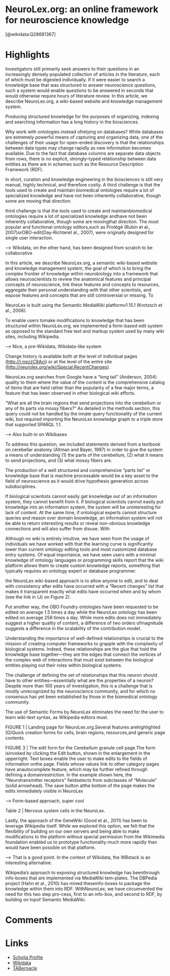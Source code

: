
NeuroLex.org: an online framework for neuroscience knowledge
============================================================
  
  [@wikidata:Q28681367]  

# Highlights

Investigators still primarily seek answers to their questions in an increasingly densely populated collection of articles in the literature, each of which must be digested individually. 
If it were easier to search a knowledge base that was structured to answer neuroscience questions, such a system would enable questions to be answered in seconds that would otherwise require hours of literature review. 
In this article, we describe NeuroLex.org, a wiki-based website and knowledge management system.

Producing structured knowledge for the purposes of organizing, indexing and searching information has a long history in the biosciences.

Why work with ontologies instead ofrelying on databases? 
While databases are extremely powerful means of capturing and organizing data, one of the challenges of their usage for open-ended discovery is that the relationships between data types may change rapidly as new information becomes available. 
Due to the fact that database columns are separate data objects from rows, there is no explicit, strongly-typed relationship between data entities as there are in schemes such as the Resource Description Framework (RDF).

In short, curation and knowledge engineering in the biosciences is still very manual, highly technical, and therefore costly. 
A third challenge is that the tools used to create and maintain biomedical ontologies require a lot of specialized knowledge and have not been inherently collaborative, though some are moving that direction.

 third challenge is that the tools used to create and maintainbiomedical ontologies require a lot of specialized knowledge andhave not been inherently collaborative, though some are movingthat direction. The most popular and functional ontology editors,such as Protégé (Rubin et al., 2007)orOBO-edit(Day-Richteret al., 2007), were originally designed for single user interaction.

 --> Wikidata, on the other hand, has been designed from scratch to be collaborative

 
In this article, we describe NeuroLex.org, a semantic wiki-based website and knowledge management system, the goal of which is to bring the complex frontier of knowledge within neurobiology into a framework that allows neuroscientists to review the anatomical features and principal concepts of neuroscience, link these features and concepts to resources, aggregate their personal understanding with that other scientists, and expose features and concepts that are still controversial or missing. To

NeuroLex is built using the Semantic MediaWiki platformv1.15.1 (Krotzsch et al., 2006).

To enable users tomake modifications to knowledge that has been structured within NeuroLex.org, we implemented a form-based edit system as opposed to the standard free text and markup system used by many wiki sites, including Wikipedia.

--> Nice, a pre-Wikidata, Wikidata-like system


Change history is available both at the level of individual pages (http://j.mp/zC8Aci) or at the level of the entire site (http://neurolex.org/wiki/Special:RecentChanges).

NeuroLex.org searches from Google have a “long tail” (Anderson, 2004) quality to them where the value of the content is the comprehensive catalog of items that are held rather than the popularity of a few major terms, a feature that has been observed in other biological wiki efforts.

“What are all the brain regions that send projections into the cerebellum or any of its parts via mossy fibers?” 
As detailed in the methods section, this query could not be handled by the innate query functionality of the current wiki, but required importing the NeuroLex knowledge graph to a triple store that supported SPARQL 1.1.

--> Also built-in on Wikibases

To address this question, we included statements derived from a textbook on cerebellar anatomy (Altman and Bayer, 1997) in order to give the system a means of understanding (1) the parts of the cerebellum, (2) what it means to send projections, and (3) what mossy fibers are.

The production of a well structured and comprehensive “parts list” or knowledge base that is machine processable would be a key asset to the field of neuroscience as it would drive hypothesis generation across subdisciplines.

If biological scientists cannot easily get knowledge out of an information system, they cannot benefit from it.
If biological scientists cannot easily put knowledge into an information system, the system will be uninteresting for lack of content. 
At the same time, if ontological experts cannot structure queries and reason over domain knowledge, an information system will not be able to return interesting results or reveal non-obvious knowledge connections and will also suffer from disuse. With

Although no wiki is entirely intuitive, we have seen from the usage of individuals we have worked with that the learning curve is significantly lower than current ontology editing tools and most customized database entry systems.
Of equal importance, we have seen users with a minimal knowledge of ontology languages or programming skills report that the wiki platform allows them to create custom knowledge reports, something that typically requires an ontology expert or database programmer.


the NeuroLex wiki-based approach is to allow anyone to edit, and to deal with consistency after edits have occurred with a “Recent changes” list that makes it transparent exactly what edits have occurred when and by whom (see the link in (J) on Figure 2).

Put another way, the OBO Foundry ontologies have been requested to be edited on average 1.5 times a day while the NeuroLex ontology has been edited on average 258 times a day. 
While more edits does not immediately suggest a higher quality of content, a difference of two orders ofmagnitude suggests a difference in the scalability of the contribution model.

Understanding the importance of well-defined relationships is crucial to the mission of creating computer frameworks to grapple with the complexity of biological systems.
Indeed, these relationships are the glue that hold the knowledge base together—they are the edges that connect the vertices of the complex web of interactions that must exist between the biological entities playing out their roles within biological systems. 

The challenge of defining the set of relationships that this neuron should have to other entities—essentially what are the properties of a neuron? 
Despite more than 100 years of investigation, this is a challenge that is mostly unrecognized by the neuroscience community, and for which no consensus has yet been established by those in the biomedical ontology community.

The use of Semantic Forms by NeuroLex eliminates the need for the user to learn wiki-text syntax, as Wikipedia editors must.

FIGURE 1 | Landing page for NeuroLex.org.Several features arehighlighted (G)Quick creation forms for cells, brain regions, resources,and generic page contents.

FIGURE 3 | The edit form for the Cerebellum granule cell page.The form isinvoked by clicking the Edit button, shown in the enlargement in the upperright. Text boxes enable the user to make edits to the fields of information onthe page. Fields whose values link to other category pages have anautocomplete feature, which may be further refined through defining a domainrestriction. In the example shown here, the “Neurotransmitter receptors” fieldselects from subclasses of “Molecule” (solid arrowhead). The save button atthe bottom of the page makes the edits immediately visible in NeuroLex

--> Form-based approach, super cool

Table 2 | Nervous system cells in the NeuroLex.

Lastly, the approach of the GeneWiki (Good et al., 2011) has been to leverage Wikipedia itself. 
While we explored this option, we felt that the flexibility of building on our own servers and being able to make modifications to the platform without special permission from the Wikimedia foundation enabled us to prototype functionality much more rapidly than would have been possible on that platform.

--> That is a good point. In the context of Wikidata, the WBstack is an interesting alternative.



Wikipedia’s approach to exposing structured knowledge has beenthrough info-boxes that are implemented via MediaWiki tem-plates. The DBPedia project (Hahn et al., 2010) has mined theseinfo-boxes to package the knowledge within them into RDF. WithNeuroLex, we have circumvented the need for this two step pro-cess, first to an info-box, and second to RDF, by building on topof Semantic MediaWiki. 


# Comments

# Links
  
 * [Scholia Profile](https://scholia.toolforge.org/work/Q28681367)  
 * [Wikidata](https://www.wikidata.org/wiki/Q28681367)  
 * [TABernacle](https://tabernacle.toolforge.org/?#/tab/manual/Q28681367/P921%3BP4510)  
